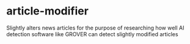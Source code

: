 # article-modifier
Slightly alters news articles for the purpose of researching how well AI detection software like GROVER can detect slightly modified articles
